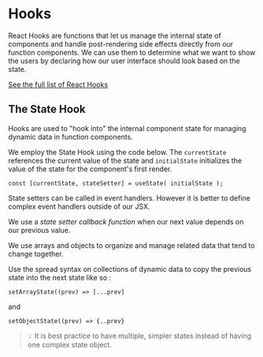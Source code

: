 # Hooks 

React Hooks are functions that let us manage the internal state of components and handle post-rendering side effects directly from our function components. We can use them to determine what we want to show the users by declaring how our user interface should look based on the state. 

[See the full list of React Hooks](https://react.dev/reference/react)

## The State Hook

Hooks are used to "hook into" the internal component state for managing dynamic data in function components.

We employ the State Hook using the code below. The `currentState` references the current value of the state and `initialState` initializes the value of the state for the component's first render. 

```
const [currentState, stateSetter] = useState( initialState ); 
```

State setters can be called in event handlers. However it is better to define complex event handlers outside of our JSX. 

We use a _state setter callback function_ when our next value depends on our previous value. 

We use arrays and objects to organize and manage related data that tend to change together. 

Use the spread syntax on collections of dynamic data to copy the previous state into the next state like so : 

```
setArrayState((prev) => [...prev]
```

and 

```
setObjectState((prev) => {..prev}
```

> 💡 It is best practice to have multiple, simpler states instead of having one complex state object.  

